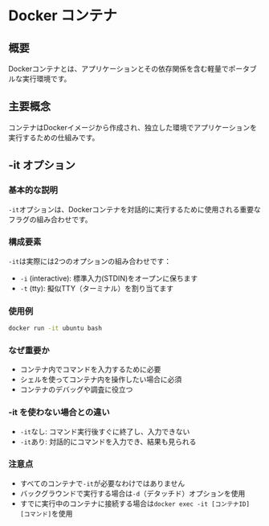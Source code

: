 # Docker コンテナ

## 概要
Dockerコンテナとは、アプリケーションとその依存関係を含む軽量でポータブルな実行環境です。

## 主要概念
コンテナはDockerイメージから作成され、独立した環境でアプリケーションを実行するための仕組みです。

## -it オプション

### 基本的な説明
`-it`オプションは、Dockerコンテナを対話的に実行するために使用される重要なフラグの組み合わせです。

### 構成要素
`-it`は実際には2つのオプションの組み合わせです：
- `-i` (interactive): 標準入力(STDIN)をオープンに保ちます
- `-t` (tty): 擬似TTY（ターミナル）を割り当てます

### 使用例
```bash
docker run -it ubuntu bash
```

### なぜ重要か
- コンテナ内でコマンドを入力するために必要
- シェルを使ってコンテナ内を操作したい場合に必須
- コンテナのデバッグや調査に役立つ

### -it を使わない場合との違い
- `-it`なし: コマンド実行後すぐに終了し、入力できない
- `-it`あり: 対話的にコマンドを入力でき、結果も見られる

### 注意点
- すべてのコンテナで`-it`が必要なわけではありません
- バックグラウンドで実行する場合は`-d`（デタッチド）オプションを使用
- すでに実行中のコンテナに接続する場合は`docker exec -it [コンテナID] [コマンド]`を使用
